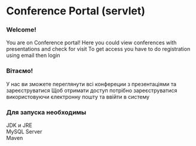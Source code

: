 <h1>Conference Portal (servlet)</h1>

 <h3>Welcome!  </h3>
You are on Conference portal! 
Here you could view conferences with presentations and check for visit
To get access you have to do registration using email then login


 <h3>Вітаємо! </h3>
У нас ви зможете переглянути всі конфереции з презентаціями та зареєструватися
Щоб отримати доступ потрібно зареєструватися використовуючи єлектронну пошту
 та ввійти в систему
 
 <h3>Для запуска необходимы</h3>
 
 JDK и JRE<br>
 MySQL Server<br>
 Maven